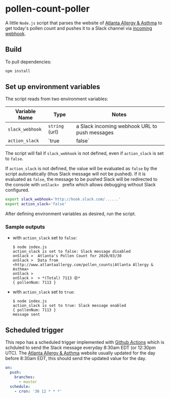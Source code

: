 # pollen-count-poller

A little `Node.js` script that parses the website of [Atlanta Allergy & Asthma][Atlanta Allergy & Asthma] to get today's pollen count and pushes it to a Slack channel via [incoming webhook][incoming webhook]. 

## Build

To pull dependencies:

```sh
npm install
```

## Set up environment variables

The script reads from two environment variables:

| Variable Name   | Type           | Notes                                                                |
| --------------- | -------------- | -------------------------------------------------------------------- |
| `slack_webhook` | `string` (url) | a Slack incoming webhook URL to push messages                        |
| `action_slack`  | `true|false`   | send Slack message if `true`, redirect messages to console otherwise |

The script will fail if `slack_webhook` is not defined, even if `action_slack` is set to `false`. 

If `action_slack` is not defined, the value will be evaluated as `false` by the script automatically (thus Slack message will not be pushed). If it is evaluated as `false`, the message to be pushed Slack will be redirected to the console with `onSlack> ` prefix which allows debugging without Slack configured.

```sh
export slack_webhook='http://hook.slack.com/......'
export action_slack='false'
```

After defining environment variables as desired, run the script.

### Sample outputs

- with `action_slack` set to `false`:

    ```console
    $ node index.js
    action_slack is set to false: Slack message disabled
    onSlack >  Atlanta's Pollen Count for 2020/03/30
    onSlack >  Data from <http://www.atlantaallergy.com/pollen_counts|Atlanta Allergy & Asthma>
    onSlack >  
    onSlack >  > *(Total) 7113 😡*
    { pollenNum: 7113 }
    ```

- with `action_slack` set to `true`:

    ```console
    $ node index.js             
    action_slack is set to true: Slack message enabled
    { pollenNum: 7113 }
    message sent
    ```

## Scheduled trigger

This repo has a scheduled trigger implemented with [Github Actions][actions] which is schduled to send the Slack message everyday 8:30am EDT (or 12:30pm UTC). The [Atlanta Allergy & Asthma] website usually updated for the day before 8:30am EDT, this should send the updated value for the day.

```yaml
on:
  push:
    branches:
      - master
  schedule:
    - cron: '30 12 * * *'
```

[Atlanta Allergy & Asthma]: http://www.atlantaallergy.com/pollen_counts
[incoming webhook]: https://api.slack.com/messaging/webhooks
[actions]: https://github.com/ilho-tiger/pollen-count-poller/actions